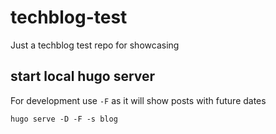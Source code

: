 # techblog-test
Just a techblog test repo for showcasing

## start local hugo server
For development use `-F` as it will show posts with future dates

```
hugo serve -D -F -s blog
```
